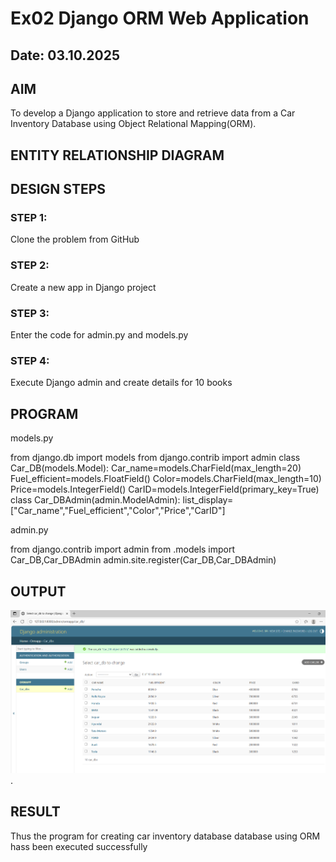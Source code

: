 # Ex02 Django ORM Web Application
## Date: 03.10.2025

## AIM
To develop a Django application to store and retrieve data from a Car Inventory Database using Object Relational Mapping(ORM).

## ENTITY RELATIONSHIP DIAGRAM


## DESIGN STEPS

### STEP 1:
Clone the problem from GitHub

### STEP 2:
Create a new app in Django project

### STEP 3:
Enter the code for admin.py and models.py

### STEP 4:
Execute Django admin and create details for 10 books

## PROGRAM

models.py

from django.db import models
from django.contrib import admin
class Car_DB(models.Model):
	Car_name=models.CharField(max_length=20)
	Fuel_efficient=models.FloatField()
	Color=models.CharField(max_length=10)
	Price=models.IntegerField()
	CarID=models.IntegerField(primary_key=True)
class Car_DBAdmin(admin.ModelAdmin):
	list_display=["Car_name","Fuel_efficient","Color","Price","CarID"]

admin.py

from django.contrib import admin
from .models import Car_DB,Car_DBAdmin
admin.site.register(Car_DB,Car_DBAdmin)

## OUTPUT

![alt text](<Screenshot (22).png>).


## RESULT
Thus the program for creating car inventory database database using ORM hass been executed successfully
